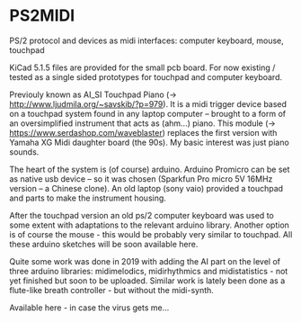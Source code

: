 # PS2MIDI

PS/2 protocol and devices as midi interfaces: computer keyboard, mouse, touchpad

KiCad 5.1.5 files are provided for the small pcb board. For now existing / tested as a single sided prototypes for touchpad and computer keyboard. 

Previouly known as AI_SI Touchpad Piano (-> http://www.ljudmila.org/~savskib/?p=979). It is a midi trigger device based on a touchpad system found in any laptop computer – brought to a form of an oversimplified instrument that acts as (ahm...) piano. This module (-> https://www.serdashop.com/waveblaster) replaces the first version with Yamaha XG Midi daughter board (the 90s). My basic interest was just piano sounds.

The heart of the system is (of course) arduino. Arduino Promicro can be set as native usb device – so it was chosen (Sparkfun Pro micro 5V 16MHz version – a Chinese clone). An old laptop (sony vaio) provided a touchpad and parts to make the instrument housing. 

After the touchpad version an old ps/2 computer keyboard was used to some extent with adaptations to the relevant arduino library. Another option is of course the mouse - this would be probably very similar to touchpad. All these arduino sketches will be soon available here. 

Quite some work was done in 2019 with adding the AI part on the level of three arduino libraries: midimelodics, midirhythmics and midistatistics - not yet finished but soon to be uploaded. Similar work is lately been done as a flute-like breath controller - but without the midi-synth.

Available here - in case the virus gets me...
